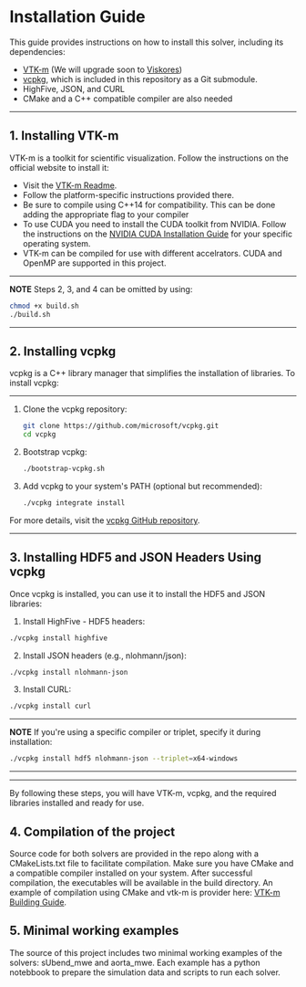 # Installation Guide

This guide provides instructions on how to install this solver, including its dependencies:
- [VTK-m](https://gitlab.kitware.com/vtk/vtk-m) (We will upgrade soon to [Viskores](https://github.com/Viskores/viskores))
- [vcpkg](https://github.com/microsoft/vcpkg), which is included in this repository as a Git submodule. 
- HighFive, JSON, and CURL
- CMake and a C++ compatible compiler are also needed

---

## 1. Installing VTK-m

VTK-m is a toolkit for scientific visualization. Follow the instructions on the official website to install it:

- Visit the [VTK-m Readme](https://gitlab.kitware.com/vtk/vtk-m/blob/master/README.md).
- Follow the platform-specific instructions provided there.
- Be sure to compile using C++14 for compatibility. This can be done adding the appropriate flag to your compiler
- To use CUDA you need to install the CUDA toolkit from NVIDIA. Follow the instructions on the [NVIDIA CUDA Installation Guide](https://docs.nvidia.com/cuda/cuda-installation-guide-linux/index.html) for your specific operating system.
- VTK-m can be compiled for use with different accelrators. CUDA and OpenMP are supported in this project.

---
**NOTE**
Steps 2, 3, and 4 can be omitted by using:
```sh
chmod +x build.sh
./build.sh
```
---


## 2. Installing vcpkg

vcpkg is a C++ library manager that simplifies the installation of libraries. To install vcpkg:
****
1. Clone the vcpkg repository:
   ```sh
   git clone https://github.com/microsoft/vcpkg.git
   cd vcpkg
   ```

2. Bootstrap vcpkg:
   ```sh
   ./bootstrap-vcpkg.sh
   ```

3. Add vcpkg to your system's PATH (optional but recommended):
   ```sh
   ./vcpkg integrate install
   ```

For more details, visit the [vcpkg GitHub repository](https://github.com/microsoft/vcpkg).

---

## 3. Installing HDF5 and JSON Headers Using vcpkg

Once vcpkg is installed, you can use it to install the HDF5 and JSON libraries:

1. Install HighFive - HDF5 headers:
```sh
./vcpkg install highfive
```

2. Install JSON headers (e.g., nlohmann/json):
```sh
./vcpkg install nlohmann-json
```

3. Install CURL:
```sh
./vcpkg install curl
```

---
**NOTE**
If you're using a specific compiler or triplet, specify it during installation:
```sh
./vcpkg install hdf5 nlohmann-json --triplet=x64-windows
```
---


---

By following these steps, you will have VTK-m, vcpkg, and the required libraries installed and ready for use.

## 4. Compilation of the project

Source code for both solvers are provided in the repo along with a CMakeLists.txt file to facilitate compilation. Make sure you have CMake and a compatible compiler installed on your system. After successful compilation, the executables will be available in the build directory.
An example of compilation using CMake and vtk-m is provider here: [VTK-m Building Guide](https://gitlab.kitware.com/vtk/vtk-m/blob/master/README.md#building).

## 5. Minimal working examples


The source of this project includes two minimal working examples of the solvers: sUbend_mwe and aorta_mwe. Each example has a python notebbook to prepare the simulation data and scripts to run each solver.
